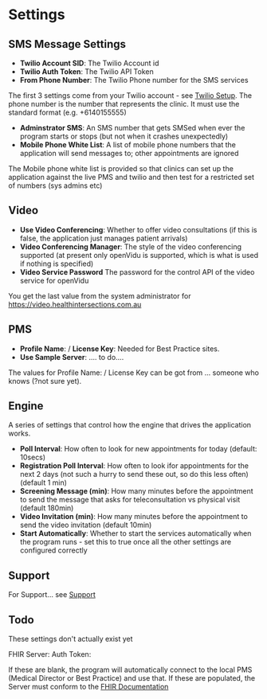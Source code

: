 # Settings

## SMS Message Settings

* **Twilio Account SID**: The Twilio Account id
* **Twilio Auth Token**: The Twilio API Token
* **From Phone Number**: The Twilio Phone number for the SMS services 

The first 3 settings come from your Twilio account - see [Twilio Setup](Twilio.md). The phone number is the number that represents 
the clinic. It must use the standard format (e.g. +6140155555)

* **Adminstrator SMS**: An SMS number that gets SMSed when ever the program starts or stops (but not when it crashes unexpectedly)
* **Mobile Phone White List**: A list of mobile phone numbers that the application will send messages to; other appointments are ignored 

The Mobile phone white list is provided so that clinics can set up the application against the live PMS and twilio and then test for a restricted set of numbers (sys admins etc)

## Video

* **Use Video Conferencing**: Whether to offer video consultations (if this is false, the application just manages patient arrivals)
* **Video Conferencing Manager**: The style of the video conferencing supported (at present only openVidu is supported, which is what is used if nothing is specified)
* **Video Service Password** The password for the control API of the video service for openVidu

You get the last value from the system administrator for https://video.healthintersections.com.au

## PMS 

* **Profile Name**: / **License Key**: Needed for Best Practice sites. 
* **Use Sample Server**: .... to do....

The values for  Profile Name: / License Key can be got from ... someone who knows (?not sure yet).

## Engine

A series of settings that control how the engine that drives the application works. 

* **Poll Interval**: How often to look for new appointments for today (default: 10secs)
* **Registration Poll Interval**: How often to look ifor appointments for the next 2 days (not such a hurry to send these out, so do this less often) (default 1 min)
* **Screening Message (min)**: How many minutes before the appointment to send the message that asks for teleconsultation vs physical visit (default 180min)
* **Video Invitation (min)**: How many minutes before the appointment to send the video invitation (default 10min)
* **Start Automatically**: Whether to start the services automatically when the program runs - set this to true once all the other settings are configured correctly

## Support

For Support...  see [Support](Support.md)

## Todo

These settings don't actually exist yet

FHIR Server:
Auth Token: 

If these are blank, the program will automatically connect to the local PMS 
(Medical Director or Best Practice) and use that. If these are populated,
the Server must conform to the [FHIR Documentation](FHIRDocumentation.md)
